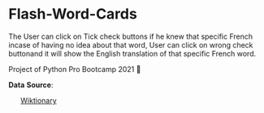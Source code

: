 # Flash-Word-Cards

The User can click on Tick check buttons if he knew that specific French incase of having no idea about that word, User can click on wrong check buttonand it will show the English translation of that specific French word.

Project of Python Pro Bootcamp 2021 🐍

__Data__ __Source__:

<ul><a href="https://en.wiktionary.org/wiki/Wiktionary:Frequency_lists">Wiktionary</a></ul>
